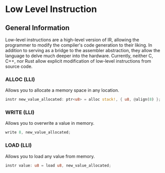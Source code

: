 # Low Level Instruction

## General Information

Low-level instructions are a high-level version of IR, allowing the programmer to modify the compiler's code generation to their liking. In addition to serving as a bridge to the assembler abstraction, they allow the language to delve much deeper into the hardware. Currently, neither C, C++, nor Rust allow explicit modification of low-level instructions from source code.

### ALLOC (LLI)

Allows you to allocate a memory space in any location.

```rust
instr new_value_allocated: ptr<u8> = alloc stack!, { u8, @align(8) };
```

### WRITE (LLI)

Allows you to overwrite a value in memory.

```rust
write 8, new_value_allocated;
```

### LOAD (LLI)

Allows you to load any value from memory.

```rust
instr value: u8 = load u8, new_value_allocated;
```

